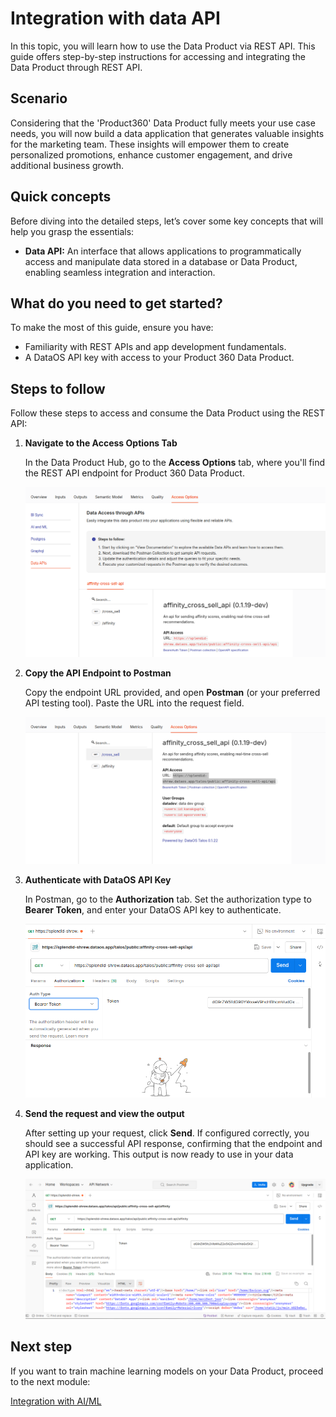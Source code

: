 # Integration with data API

In this topic, you will learn how to use the Data Product via REST API. This guide offers step-by-step instructions for accessing and integrating the Data Product through REST API.

## Scenario

Considering that the 'Product360' Data Product fully meets your use case needs, you will now build a data application that generates valuable insights for the marketing team. These insights will empower them to create personalized promotions, enhance customer engagement, and drive additional business growth.

## Quick concepts

Before diving into the detailed steps, let’s cover some key concepts that will help you grasp the essentials:

- **Data API:** An interface that allows applications to programmatically access and manipulate data stored in a database or Data Product, enabling seamless integration and interaction.

## What do you need to get started?

To make the most of this guide, ensure you have:

- Familiarity with REST APIs and app development fundamentals.
- A DataOS API key with access to your Product 360 Data Product.

## Steps to follow

Follow these steps to access and consume the Data Product using the REST API:

1. **Navigate to the Access Options Tab**
    
    In the Data Product Hub, go to the **Access Options** tab, where you'll find the REST API endpoint for Product 360 Data Product.
    
    ![api_access.png](/learn/dp_consumer_learn_track/integrate_api/api_access.png)
    
2. **Copy the API Endpoint to Postman**
    
    Copy the endpoint URL provided, and open **Postman** (or your preferred API testing tool). Paste the URL into the request field.
    
    ![api_endpoint.png](/learn/dp_consumer_learn_track/integrate_api/api_endpoint.png)
    
3. **Authenticate with DataOS API Key**
    
    In Postman, go to the **Authorization** tab. Set the authorization type to **Bearer Token**, and enter your DataOS API key to authenticate.
    
    ![api_postman.png](/learn/dp_consumer_learn_track/integrate_api/api_postman.png)
    

4. **Send the request and view the output**
    
    After setting up your request, click **Send**. If configured correctly, you should see a successful API response, confirming that the endpoint and API key are working. This output is now ready to use in your data application.
    
    ![api_get.png](/learn/dp_consumer_learn_track/integrate_api/api_get.png)
    

## Next step

If you want to train machine learning models on your Data Product, proceed to the next module:

[Integration with AI/ML](/learn/dp_consumer_learn_track/integrate_aiml/)